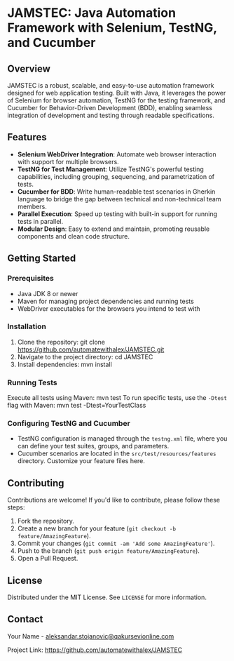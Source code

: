 # JAMSTEC: Java Automation Framework with Selenium, TestNG, and Cucumber

## Overview

JAMSTEC is a robust, scalable, and easy-to-use automation framework designed for web application testing. Built with Java, it leverages the power of Selenium for browser automation, TestNG for the testing framework, and Cucumber for Behavior-Driven Development (BDD), enabling seamless integration of development and testing through readable specifications.

## Features

- **Selenium WebDriver Integration**: Automate web browser interaction with support for multiple browsers.
- **TestNG for Test Management**: Utilize TestNG's powerful testing capabilities, including grouping, sequencing, and parametrization of tests.
- **Cucumber for BDD**: Write human-readable test scenarios in Gherkin language to bridge the gap between technical and non-technical team members.
- **Parallel Execution**: Speed up testing with built-in support for running tests in parallel.
- **Modular Design**: Easy to extend and maintain, promoting reusable components and clean code structure.

## Getting Started

### Prerequisites

- Java JDK 8 or newer
- Maven for managing project dependencies and running tests
- WebDriver executables for the browsers you intend to test with

### Installation

1. Clone the repository: git clone https://github.com/automatewithalex/JAMSTEC.git
2. Navigate to the project directory: cd JAMSTEC
3. Install dependencies: mvn install

### Running Tests

Execute all tests using Maven: mvn test
To run specific tests, use the `-Dtest` flag with Maven: mvn test -Dtest=YourTestClass

### Configuring TestNG and Cucumber

- TestNG configuration is managed through the `testng.xml` file, where you can define your test suites, groups, and parameters.
- Cucumber scenarios are located in the `src/test/resources/features` directory. Customize your feature files here.

## Contributing

Contributions are welcome! If you'd like to contribute, please follow these steps:

1. Fork the repository.
2. Create a new branch for your feature (`git checkout -b feature/AmazingFeature`).
3. Commit your changes (`git commit -am 'Add some AmazingFeature'`).
4. Push to the branch (`git push origin feature/AmazingFeature`).
5. Open a Pull Request.

## License

Distributed under the MIT License. See `LICENSE` for more information.

## Contact

Your Name - aleksandar.stojanovic@qakursevionline.com

Project Link: https://github.com/automatewithalex/JAMSTEC
